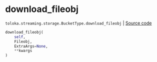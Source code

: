 # download_fileobj
`toloka.streaming.storage.BucketType.download_fileobj` | [Source code](https://github.com/Toloka/toloka-kit/blob/v1.1.4/src/streaming/storage.py#L152)

```python
download_fileobj(
    self,
    Fileobj,
    ExtraArgs=None,
    **kwargs
)
```

